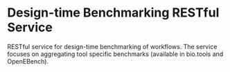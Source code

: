 # Design-time Benchmarking RESTful Service
RESTful service for design-time benchmarking of workflows. The service focuses on aggregating tool specific benchmarks (available in bio.tools and OpenEBench).
